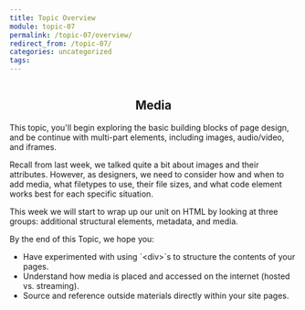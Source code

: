```yaml
---
title: Topic Overview
module: topic-07
permalink: /topic-07/overview/
redirect_from: /topic-07/
categories: uncategorized
tags:
---
```


<div class="section-title">
  <img src="../img/assignment-07.svg" alt="" title="Assignment 7: Media" />
  <h2 style="text-align: center;">Media</h2>
</div>

This topic, you'll begin exploring the basic building blocks of page design, and be continue with multi-part elements, including images, audio/video, and iframes.

Recall from last week, we talked quite a bit about images and their attributes.  However, as designers, we need to consider how and when to add media, what filetypes to use, their file sizes, and what code element works best for each specific situation.

This week we will start to wrap up our unit on HTML by looking at three groups: additional structural elements, metadata, and media.

By the end of this Topic, we hope you:
<ul class="pros-and-cons">
  <li class="icon-pro">Have experimented with using `&lt;div&gt;`s to structure the contents of your pages.</li>
  <li class="icon-pro">Understand how media is placed and accessed on the internet (hosted vs. streaming).</li>
  <li class="icon-pro">Source and reference outside materials directly within your site pages.</li>
</ul>
